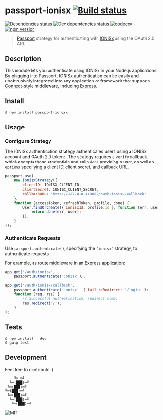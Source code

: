 # passport-ionisx [![Build status](https://circleci.com/gh/IONISx/passport-ionisx.svg?style=svg)](https://circleci.com/gh/IONISx/passport-ionisx)

[![Dependencies status](https://david-dm.org/IONISx/passport-ionisx.svg)](https://david-dm.org/IONISx/passport-ionisx)
[![Dev dependencies status](https://david-dm.org/IONISx/passport-ionisx/dev-status.svg)](https://david-dm.org/IONISx/passport-ionisx#info=devDependencies)
[![codecov](https://codecov.io/gh/IONISx/passport-ionisx/branch/master/graph/badge.svg)](https://codecov.io/gh/IONISx/passport-ionisx)
[![npm version](https://img.shields.io/npm/v/passport-ionisx.svg)](https://www.npmjs.com/package/passport-ionisx)

> [Passport](http://passportjs.org/) strategy for authenticating with
[IONISx](https://IONISx) using the OAuth 2.0 API.

## Description

This module lets you authenticate using IONISx in your Node.js applications.
By plugging into Passport, IONISx authentication can be easily and unobtrusively
integrated into any application or framework that supports
[Connect](http://www.senchalabs.org/connect/)-style middleware, including
[Express](http://expressjs.com/).

## Install

```shell
$ npm install passport-ionisx
```

## Usage

### Configure Strategy

The IONISx authentication strategy authenticates users using a IONISx account
and OAuth 2.0 tokens.  The strategy requires a `verify` callback, which accepts
these credentials and calls `done` providing a user, as well as `options`
specifying a client ID, client secret, and callback URL.

```javascript
passport.use(
    new IonisxStrategy({
        clientID: IONISX_CLIENT_ID,
        clientSecret: IONISX_CLIENT_SECRET,
        callbackURL: 'http://127.0.0.1:3000/auth/ionisx/callback'
    },
    function (accessToken, refreshToken, profile, done) {
        User.findOrCreate({ ionisxId: profile.id }, function (err, user) {
            return done(err, user);
        });
    }
));
```

### Authenticate Requests

Use `passport.authenticate()`, specifying the `'ionisx'` strategy, to
authenticate requests.

For example, as route middleware in an [Express](http://expressjs.com/)
application:

```javascript
app.get('/auth/ionisx',
    passport.authenticate('ionisx'));

app.get('/auth/ionisx/callback',
    passport.authenticate('ionisx', { failureRedirect: '/login' }),
    function (req, res) {
        // Successful authentication, redirect home.
        res.redirect('/');
    }
);
```

## Tests

```shell
$ npm install --dev
$ gulp test
```

## Development

Feel free to contribute :)

```
    ╚⊙ ⊙╝
  ╚═(███)═╝
 ╚═(███)═╝
╚═(███)═╝
 ╚═(███)═╝
  ╚═(███)═╝
   ╚═(███)═╝
```

![MIT](https://img.shields.io/badge/licence-MIT-blue.svg)
